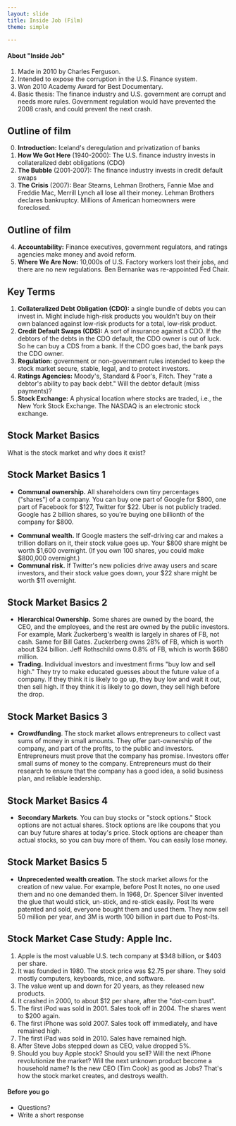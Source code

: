```yaml
---
layout: slide
title: Inside Job (Film)
theme: simple

---
```


<section data-background="https://fanart.tv/fanart/movies/44639/moviethumb/inside-job-5347501bbe29f.jpg">
<section data-markdown>

</section>
<section>
<section data-markdown>

# About "Inside Job"

1. Made in 2010 by Charles Ferguson.
2. Intended to expose the corruption in the U.S. Finance system.
3. Won 2010 Academy Award for Best Documentary.
4. Basic thesis: The finance industry and U.S. government are corrupt and needs more rules. Government regulation would have prevented the 2008 crash, and could prevent the next crash.

</section><section data-markdown>


## Outline of film 

0. **Introduction:** Iceland's deregulation and privatization of banks
1. **How We Got Here** (1940-2000): The U.S. finance industry invests in collateralized debt obligations (CDO)
2. **The Bubble** (2001-2007): The finance industry invests in credit default swaps 
3. **The Crisis** (2007): Bear Stearns, Lehman Brothers, Fannie Mae and Freddie Mac, Merrill Lynch all lose all their money. Lehman Brothers declares bankruptcy. Millions of American homeowners were foreclosed.


</section><section data-markdown>

## Outline of film 

4. **Accountability:** Finance executives, government regulators, and ratings agencies make money and avoid reform.
5. **Where We Are Now:** 10,000s of U.S. Factory workers lost their jobs, and there are no new regulations. Ben Bernanke was re-appointed Fed Chair. 

</section><section data-markdown>



## Key Terms

1. **Collateralized Debt Obligation (CDO):** a single bundle of debts you can invest in. Might include high-risk products you wouldn't buy on their own balanced against low-risk products for a total, low-risk product.
2. **Credit Default Swaps (CDS):** A sort of insurance against a CDO. If the debtors of the debts in the CDO default, the CDO owner is out of luck. So he can buy a CDS from a bank. If the CDO goes bad, the bank pays the CDO owner. 
3. **Regulation:** government or non-government rules intended to keep the stock market secure, stable, legal, and to protect investors. 
4. **Ratings Agencies:** Moody's, Standard & Poor's, Fitch. They "rate a debtor's ability to pay back debt." Will the debtor default (miss payments)? 
5. **Stock Exchange:** A physical location where stocks are traded, i.e., the New York Stock Exchange. The NASDAQ is an electronic stock exchange. 


</section><section data-markdown>


## Stock Market Basics

What is the stock market and why does it exist? 

</section><section data-markdown>

## Stock Market Basics 1

* **Communal ownership.** All shareholders own tiny percentages ("shares") of a company. You can buy one part of Google for $800, one part of Facebook for $127, Twitter for $22. Uber is not publicly traded. Google has 2 billion shares, so you're buying one billionth of the company for $800. 
-  **Communal wealth.** If Google masters the self-driving car and makes a trillion dollars on it, their stock value goes up. Your $800 share might be worth $1,600 overnight. (If you own 100 shares, you could make $800,000 overnight.)
-  **Communal risk.** If Twitter's new policies drive away users and scare investors, and their stock value goes down, your $22 share might be worth $11 overnight. 


</section><section data-markdown>

## Stock Market Basics 2

- **Hierarchical Ownership.** Some shares are owned by the board, the CEO, and the employees, and the rest are owned by the public investors. For example, Mark Zuckerberg's wealth is largely in shares of FB, not cash. Same for Bill Gates. Zuckerberg owns 28% of FB, which is worth about $24 billion. Jeff Rothschild owns 0.8% of FB, which is worth $680 million.
- **Trading.** Individual investors and investment firms "buy low and sell high." They try to make educated guesses about the future value of a company. If they think it is likely to go up, they buy low and wait it out, then sell high. If they think it is likely to go down, they sell high before the drop. 

</section><section data-markdown>

## Stock Market Basics 3

- **Crowdfunding**. The stock market allows entrepreneurs to collect vast sums of money in small amounts. They offer part-ownership of the company, and part of the profits, to the public and investors. Entrepreneurs must prove that the company has promise. Investors offer small sums of money to the company. Entrepreneurs must do their research to ensure that the company has a good idea, a solid business plan, and reliable leadership. 

</section><section data-markdown>

## Stock Market Basics 4

- **Secondary Markets**. You can buy stocks or "stock options." Stock options are not actual shares. Stock options are like coupons that you can buy future shares at today's price. Stock options are cheaper than actual stocks, so you can buy more of them. You can easily lose money. 


</section><section data-markdown>

## Stock Market Basics 5

- **Unprecedented wealth creation.** The stock market allows for the creation of new value. For example, before Post It notes, no one used them and no one demanded them. In 1968, Dr. Spencer Silver invented the glue that would stick, un-stick, and re-stick easily. Post Its were patented and sold, everyone bought them and used them. They now sell 50 million per year, and 3M is worth 100 billion in part due to Post-Its.


</section><section data-markdown>

## Stock Market Case Study: Apple Inc.

1. Apple is the most valuable U.S. tech company at $348 billion, or $403 per share.
2. It was founded in 1980. The stock price was $2.75 per share. They sold mostly computers, keyboards, mice, and software.
3. The value went up and down for 20 years, as they released new products.
4. It crashed in 2000, to about $12 per share, after the "dot-com bust". 
3. The first iPod was sold in 2001. Sales took off in 2004. The shares went to $200 again.
4. The first iPhone was sold 2007. Sales took off immediately, and have remained high.
5. The first iPad was sold in 2010. Sales have remained high.
6. After Steve Jobs stepped down as CEO, value dropped 5%.  
7. Should you buy Apple stock? Should you sell? Will the next iPhone revolutionize the market? Will the next unknown product become a household name? Is the new CEO (Tim Cook) as good as Jobs? That's how the stock market creates, and destroys wealth. 

</section><section data-markdown>
</section><section data-markdown>
</section><section data-markdown>
</section><section data-markdown>

# Before you go

* Questions?
* Write a short response